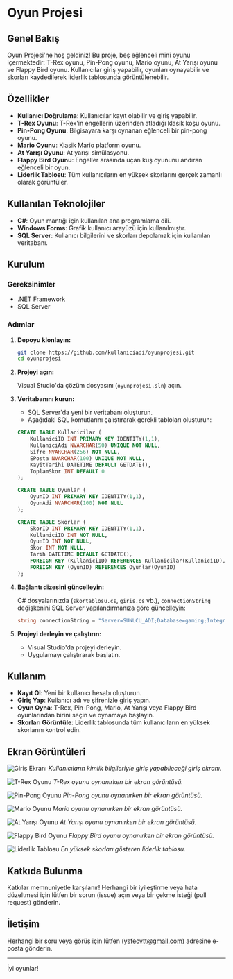 # Oyun Projesi

## Genel Bakış

Oyun Projesi'ne hoş geldiniz! Bu proje, beş eğlenceli mini oyunu içermektedir: T-Rex oyunu, Pin-Pong oyunu, Mario oyunu, At Yarışı oyunu ve Flappy Bird oyunu. Kullanıcılar giriş yapabilir, oyunları oynayabilir ve skorları kaydedilerek liderlik tablosunda görüntülenebilir.

## Özellikler

- **Kullanıcı Doğrulama**: Kullanıcılar kayıt olabilir ve giriş yapabilir.
- **T-Rex Oyunu**: T-Rex'in engellerin üzerinden atladığı klasik koşu oyunu.
- **Pin-Pong Oyunu**: Bilgisayara karşı oynanan eğlenceli bir pin-pong oyunu.
- **Mario Oyunu**: Klasik Mario platform oyunu.
- **At Yarışı Oyunu**: At yarışı simülasyonu.
- **Flappy Bird Oyunu**: Engeller arasında uçan kuş oyununu andıran eğlenceli bir oyun.
- **Liderlik Tablosu**: Tüm kullanıcıların en yüksek skorlarını gerçek zamanlı olarak görüntüler.

## Kullanılan Teknolojiler

- **C#**: Oyun mantığı için kullanılan ana programlama dili.
- **Windows Forms**: Grafik kullanıcı arayüzü için kullanılmıştır.
- **SQL Server**: Kullanıcı bilgilerini ve skorları depolamak için kullanılan veritabanı.

## Kurulum

### Gereksinimler

- .NET Framework
- SQL Server

### Adımlar

1. **Depoyu klonlayın:**

    ```sh
    git clone https://github.com/kullaniciadi/oyunprojesi.git
    cd oyunprojesi
    ```

2. **Projeyi açın:**

    Visual Studio'da çözüm dosyasını (`oyunprojesi.sln`) açın.

3. **Veritabanını kurun:**

    - SQL Server'da yeni bir veritabanı oluşturun.
    - Aşağıdaki SQL komutlarını çalıştırarak gerekli tabloları oluşturun:

    ```sql
    CREATE TABLE Kullanicilar (
        KullaniciID INT PRIMARY KEY IDENTITY(1,1),
        KullaniciAdi NVARCHAR(50) UNIQUE NOT NULL,
        Sifre NVARCHAR(256) NOT NULL,
        EPosta NVARCHAR(100) UNIQUE NOT NULL,
        KayitTarihi DATETIME DEFAULT GETDATE(),
        ToplamSkor INT DEFAULT 0
    );

    CREATE TABLE Oyunlar (
        OyunID INT PRIMARY KEY IDENTITY(1,1),
        OyunAdi NVARCHAR(100) NOT NULL
    );

    CREATE TABLE Skorlar (
        SkorID INT PRIMARY KEY IDENTITY(1,1),
        KullaniciID INT NOT NULL,
        OyunID INT NOT NULL,
        Skor INT NOT NULL,
        Tarih DATETIME DEFAULT GETDATE(),
        FOREIGN KEY (KullaniciID) REFERENCES Kullanicilar(KullaniciID),
        FOREIGN KEY (OyunID) REFERENCES Oyunlar(OyunID)
    );
    ```

4. **Bağlantı dizesini güncelleyin:**

    C# dosyalarınızda (`skortablosu.cs`, `giris.cs` vb.), `connectionString` değişkenini SQL Server yapılandırmanıza göre güncelleyin:

    ```csharp
    string connectionString = "Server=SUNUCU_ADI;Database=gaming;Integrated Security=True;";
    ```

5. **Projeyi derleyin ve çalıştırın:**

    - Visual Studio'da projeyi derleyin.
    - Uygulamayı çalıştırarak başlatın.

## Kullanım

- **Kayıt Ol**: Yeni bir kullanıcı hesabı oluşturun.
- **Giriş Yap**: Kullanıcı adı ve şifrenizle giriş yapın.
- **Oyun Oyna**: T-Rex, Pin-Pong, Mario, At Yarışı veya Flappy Bird oyunlarından birini seçin ve oynamaya başlayın.
- **Skorları Görüntüle**: Liderlik tablosunda tüm kullanıcıların en yüksek skorlarını kontrol edin.

## Ekran Görüntüleri

![Giriş Ekranı](gameproject/gameproject/Resources/giris.jpg)
*Kullanıcıların kimlik bilgileriyle giriş yapabileceği giriş ekranı.*

![T-Rex Oyunu](gameproject/gameproject/Resources/trex.jpg)
*T-Rex oyunu oynanırken bir ekran görüntüsü.*

![Pin-Pong Oyunu](gameproject/gameproject/Resources/pinpon.jpg)
*Pin-Pong oyunu oynanırken bir ekran görüntüsü.*

![Mario Oyunu](gameproject/gameproject/Resources/mario.jpg)
*Mario oyunu oynanırken bir ekran görüntüsü.*

![At Yarışı Oyunu](gameproject/gameproject/Resources/at.jpg)
*At Yarışı oyunu oynanırken bir ekran görüntüsü.*

![Flappy Bird Oyunu](gameproject/gameproject/Resources/flappy.jpg)
*Flappy Bird oyunu oynanırken bir ekran görüntüsü.*

![Liderlik Tablosu](gameproject/gameproject/Resources/skortablosu.jpg)
*En yüksek skorları gösteren liderlik tablosu.*

## Katkıda Bulunma

Katkılar memnuniyetle karşılanır! Herhangi bir iyileştirme veya hata düzeltmesi için lütfen bir sorun (issue) açın veya bir çekme isteği (pull request) gönderin.

## İletişim

Herhangi bir soru veya görüş için lütfen (ysfecvtt@gmail.com) adresine e-posta gönderin.

---

İyi oyunlar!
